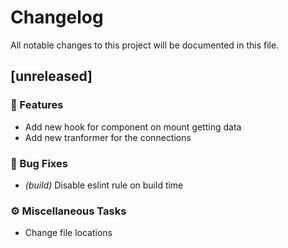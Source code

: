 # Changelog

All notable changes to this project will be documented in this file.

## [unreleased]

### 🚀 Features

- Add new hook for component on mount getting data
- Add new tranformer for the connections

### 🐛 Bug Fixes

- *(build)* Disable eslint rule on build time

### ⚙️ Miscellaneous Tasks

- Change file locations

<!-- generated by git-cliff -->
